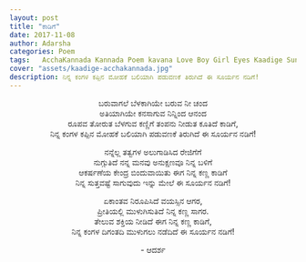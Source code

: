 ```yaml
---
layout: post
title: "ಕಾಡಿಗೆ"
date: 2017-11-08
author: Adarsha
categories: Poem
tags:	AcchaKannada Kannada Poem kavana Love Boy Girl Eyes Kaadige Sun Sunset
cover: "assets/kaadige-acchakannada.jpg"
description: ನಿನ್ನ ಕಂಗಳ ಕಪ್ಪಿನ ಮೋಹಕೆ ಬಲಿಯಾಗಿ ಪಡುವಣಕೆ ತಿರುಗಿದೆ ಈ ಸೂರ್ಯನ ನಡಿಗೆ!
---
```


<p align ="center">ಬರುವಾಗಲೆ ಬೆಳಕಾಗಿಯೇ ಬರುವ ನೀ ಚಂದ<br>
ಅತಿಯಾಗಿಯೇ ಕನಸಾಗುವ ನಿನ್ನಿಂದ ಆನಂದ<br>
ರೂಪವ ತೋರುತ ಬೆಳಗುವ ಕಣ್ಣಿಗೆ ತಂಪನು ನೀಡುತ ಕೂತಿದೆ ಕಾಡಿಗೆ,<br>
ನಿನ್ನ ಕಂಗಳ ಕಪ್ಪಿನ ಮೋಹಕೆ ಬಲಿಯಾಗಿ ಪಡುವಣಕೆ ತಿರುಗಿದೆ ಈ ಸೂರ್ಯನ ನಡಿಗೆ!<p align ="center">

<p align ="center">ನನ್ನೆಲ್ಲ ತತ್ವಗಳ ಅಲುಗಾಡಿಸಿದ ರೇಜಿಗೆಗೆ<br>
ನುಗ್ಗುತಿದೆ ನನ್ನ ಮನವು ಅನುಕ್ಷಣವೂ ನಿನ್ನ ಬಳಿಗೆ<br>
ಆಕರ್ಷಣೆಯ ಕೇಂದ್ರ ಬಿಂದುವಾಯಿತು ಈಗ ನಿನ್ನ ಕಣ್ಣ ಕಾಡಿಗೆ<br>
ನಿನ್ನ ಸುತ್ತವಷ್ಟೆ ಸಾಗುವುದು ಇನ್ನು ಮೇಲೆ ಈ ಸೂರ್ಯನ ನಡಿಗೆ!<p align ="center">

<p align ="center">ಏಕಾಂತವ ನಿರೂಪಿಸಿದೆ ವಯಸ್ಸಿನ ಆಗರ,<br>
ಪ್ರೀತಿಯಲ್ಲಿ ಮುಳುಗಿಸುತಿದೆ ನಿನ್ನ ಕಣ್ಣ ಸಾಗರ.<br>
ತೇಲುವ ಶಕ್ತಿಯ ನೀಡಿದೆ ಈಗ ನಿನ್ನ ಕಣ್ಣ ಕಾಡಿಗೆ,<br>
ನಿನ್ನ ಕಂಗಳ ದಿಗಂತದಿ ಮುಳುಗಲು ನಡೆದಿದೆ ಈ ಸೂರ್ಯನ ನಡಿಗೆ!<p align ="center">

<p align ="center">- ಆದರ್ಶ</p>
